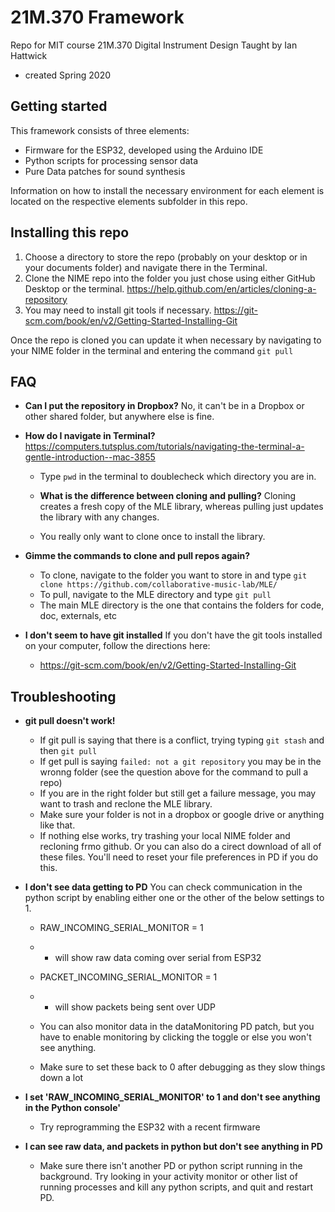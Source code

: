 # 21M.370 Framework

Repo for MIT course 21M.370 Digital Instrument Design
Taught by Ian Hattwick
- created Spring 2020

## Getting started

This framework consists of three elements:
* Firmware for the ESP32, developed using the Arduino IDE
* Python scripts for processing sensor data
* Pure Data patches for sound synthesis

Information on how to install the necessary environment for each element is located on the respective elements subfolder in this repo.

## Installing this repo

1. Choose a directory to store the repo (probably on your desktop or in your documents folder) and navigate there in the Terminal.
2. Clone the NIME repo into the folder you just chose using either GitHub Desktop or the terminal. https://help.github.com/en/articles/cloning-a-repository
3. You may need to install git tools if necessary. https://git-scm.com/book/en/v2/Getting-Started-Installing-Git

Once the repo is cloned you can update it when necessary by navigating to your NIME folder in the terminal and entering the command `git pull`

## FAQ

* **Can I put the repository in Dropbox?**
No, it can't be in a Dropbox or other shared folder, but anywhere else is fine.

* **How do I navigate in Terminal?**
https://computers.tutsplus.com/tutorials/navigating-the-terminal-a-gentle-introduction--mac-3855

  * Type `pwd` in the terminal to doublecheck which directory you are in.
  
  * **What is the difference between cloning and pulling?**
Cloning creates a fresh copy of the MLE library, whereas pulling just updates the library with any changes.

  * You really only want to clone once to install the library.

* **Gimme the commands to clone and pull repos again?**
  * To clone, navigate to the folder you want to store in and type `git clone https://github.com/collaborative-music-lab/MLE/`
  * To pull, navigate to the MLE directory and type `git pull`
  * The main MLE directory is the one that contains the folders for code, doc, externals, etc
   
* **I don't seem to have git installed**
If you don't have the git tools installed on your computer, follow the directions here:
  * https://git-scm.com/book/en/v2/Getting-Started-Installing-Git
  
## Troubleshooting

* **git pull doesn't work!**
  * If git pull is saying that there is a conflict, trying typing `git stash` and then `git pull`
  * If get pull is saying `failed: not a git repository` you may be in the wronng folder (see the question above for the command to pull a repo)
  * If you are in the right folder but still get a failure message, you may want to trash and reclone the MLE library. 
  * Make sure your folder is not in a dropbox or google drive or anything like that.
  * If nothing else works, try trashing your local NIME folder and recloning frmo github. Or you can also do a cirect download of all of these files. You'll need to reset your file preferences in PD if you do this.
  
* **I don't see data getting to PD**
You can check communication in the python script by enabling either one or the other of the below settings to 1. 

  * RAW_INCOMING_SERIAL_MONITOR = 1
   * - will show raw data coming over serial from ESP32
  * PACKET_INCOMING_SERIAL_MONITOR = 1
  * - will show packets being sent over UDP
  
  * You can also monitor data in the dataMonitoring PD patch, but you have to enable monitoring by clicking the toggle or else you won't see anything.

  * Make sure to set these back to 0 after debugging as they slow things down a lot

* **I set 'RAW_INCOMING_SERIAL_MONITOR' to 1 and don't see anything in the Python console'**
  * Try reprogramming the ESP32 with a recent firmware

* **I can see raw data, and packets in python but don't see anything in PD**
  * Make sure there isn't another PD or python script running in the background. Try looking in your activity monitor or other list of running processes and kill any python scripts, and quit and restart PD.

